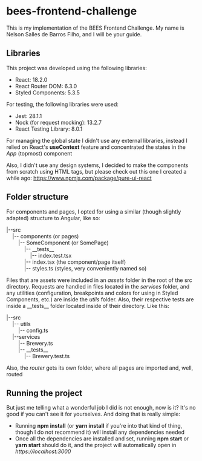 # bees-frontend-challenge

This is my implementation of the BEES Frontend Challenge. My name is Nelson Salles de Barros Filho, and I will be your guide.

## Libraries

This project was developed using the following libraries:

- React: 18.2.0
- React Router DOM: 6.3.0
- Styled Components: 5.3.5

For testing, the following libraries were used:
- Jest: 28.1.1
- Nock (for request mocking): 13.2.7
- React Testing Library: 8.0.1

For managing the global state I didn't use any external libraries, instead I relied on React's **useContext** feature and concentrated the states in the *App* (topmost) component

Also, I didn't use any design systems, I decided to make the  components from scratch using HTML tags, but please check out this one I created a while ago: https://www.npmjs.com/package/pure-ui-react

## Folder structure

For components and pages, I opted for using a similar (though slightly adapted) structure to Angular, like so:

|--src\
&nbsp;&nbsp;&nbsp;&nbsp;|--  components (or pages)\
&nbsp;&nbsp;&nbsp;&nbsp;&nbsp;&nbsp;&nbsp;&nbsp;|--  SomeComponent (or SomePage)\
&nbsp;&nbsp;&nbsp;&nbsp;&nbsp;&nbsp;&nbsp;&nbsp;&nbsp;&nbsp;&nbsp;&nbsp;|--  \_\_tests\_\_\
&nbsp;&nbsp;&nbsp;&nbsp;&nbsp;&nbsp;&nbsp;&nbsp;&nbsp;&nbsp;&nbsp;&nbsp;&nbsp;&nbsp;&nbsp;&nbsp;|--  index.test.tsx\
&nbsp;&nbsp;&nbsp;&nbsp;&nbsp;&nbsp;&nbsp;&nbsp;&nbsp;&nbsp;&nbsp;&nbsp;|--  index.tsx (the component/page itself)\
&nbsp;&nbsp;&nbsp;&nbsp;&nbsp;&nbsp;&nbsp;&nbsp;&nbsp;&nbsp;&nbsp;&nbsp;|--  styles.ts (styles, very conveniently named so)

Files that are assets were included in an *assets* folder in the root of the src directory. Requests are handled in files located in the *services* folder, and any utilities (configuration, breakpoints and colors for using in Styled Components, etc.) are inside the *utils* folder. Also, their respective tests are inside a \_\_tests\_\_ folder located inside of their directory. Like this:

|--src\
&nbsp;&nbsp;&nbsp;&nbsp;|--  utils\
&nbsp;&nbsp;&nbsp;&nbsp;&nbsp;&nbsp;&nbsp;&nbsp;|--  config.ts\
&nbsp;&nbsp;&nbsp;&nbsp;|--services\
&nbsp;&nbsp;&nbsp;&nbsp;&nbsp;&nbsp;&nbsp;&nbsp;|--  Brewery.ts\
&nbsp;&nbsp;&nbsp;&nbsp;&nbsp;&nbsp;&nbsp;&nbsp;|--  \_\_tests\_\_\
&nbsp;&nbsp;&nbsp;&nbsp;&nbsp;&nbsp;&nbsp;&nbsp;&nbsp;&nbsp;&nbsp;&nbsp;|--  Brewery.test.ts

Also, the *router* gets its own folder, where all pages are imported and, well, routed

## Running the project

But just me telling what a wonderful job I did is not enough, now is it? It's no good if you can't see it for yourselves. And doing that is really simple:
- Running **npm install** (or **yarn install** if you're into that kind of thing, though I do not recommend it) will install any dependencies needed
- Once all the dependencies are installed and set, running **npm start** or **yarn start** should do it, and the project will automatically open in *https://localhost:3000*
